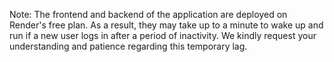 Note:
The frontend and backend of the application are deployed on Render's free plan. As a result, they may take up to a minute to wake up and run if a new user logs in after a period of inactivity. We kindly request your understanding and patience regarding this temporary lag.
